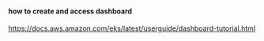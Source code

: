 #### how to create and access dashboard
https://docs.aws.amazon.com/eks/latest/userguide/dashboard-tutorial.html
